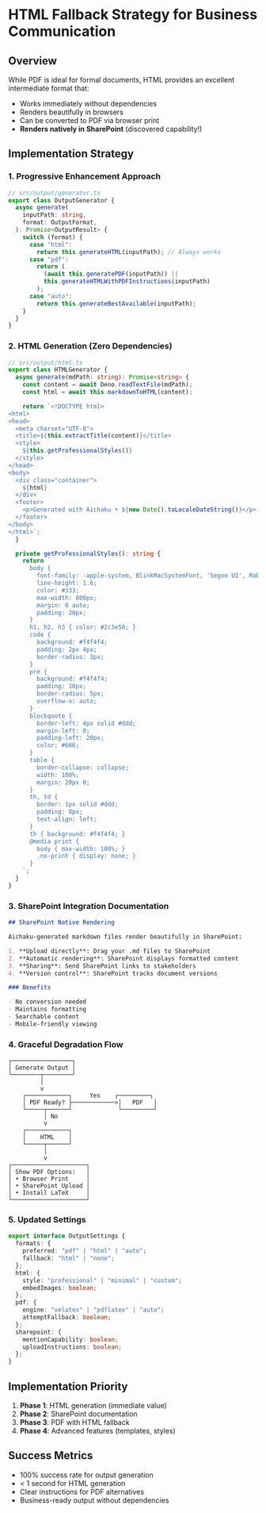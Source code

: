 # HTML Fallback Strategy for Business Communication

## Overview

While PDF is ideal for formal documents, HTML provides an excellent intermediate format that:

- Works immediately without dependencies
- Renders beautifully in browsers
- Can be converted to PDF via browser print
- **Renders natively in SharePoint** (discovered capability!)

## Implementation Strategy

### 1. Progressive Enhancement Approach

```typescript
// src/output/generator.ts
export class OutputGenerator {
  async generate(
    inputPath: string,
    format: OutputFormat,
  ): Promise<OutputResult> {
    switch (format) {
      case "html":
        return this.generateHTML(inputPath); // Always works
      case "pdf":
        return (
          (await this.generatePDF(inputPath)) ||
          this.generateHTMLWithPDFInstructions(inputPath)
        );
      case "auto":
        return this.generateBestAvailable(inputPath);
    }
  }
}
```

### 2. HTML Generation (Zero Dependencies)

```typescript
// src/output/html.ts
export class HTMLGenerator {
  async generate(mdPath: string): Promise<string> {
    const content = await Deno.readTextFile(mdPath);
    const html = await this.markdownToHTML(content);

    return `<!DOCTYPE html>
<html>
<head>
  <meta charset="UTF-8">
  <title>${this.extractTitle(content)}</title>
  <style>
    ${this.getProfessionalStyles()}
  </style>
</head>
<body>
  <div class="container">
    ${html}
  </div>
  <footer>
    <p>Generated with Aichaku • ${new Date().toLocaleDateString()}</p>
  </footer>
</body>
</html>`;
  }

  private getProfessionalStyles(): string {
    return `
      body {
        font-family: -apple-system, BlinkMacSystemFont, 'Segoe UI', Roboto, sans-serif;
        line-height: 1.6;
        color: #333;
        max-width: 800px;
        margin: 0 auto;
        padding: 20px;
      }
      h1, h2, h3 { color: #2c3e50; }
      code { 
        background: #f4f4f4; 
        padding: 2px 4px; 
        border-radius: 3px;
      }
      pre {
        background: #f4f4f4;
        padding: 10px;
        border-radius: 5px;
        overflow-x: auto;
      }
      blockquote {
        border-left: 4px solid #ddd;
        margin-left: 0;
        padding-left: 20px;
        color: #666;
      }
      table {
        border-collapse: collapse;
        width: 100%;
        margin: 20px 0;
      }
      th, td {
        border: 1px solid #ddd;
        padding: 8px;
        text-align: left;
      }
      th { background: #f4f4f4; }
      @media print {
        body { max-width: 100%; }
        .no-print { display: none; }
      }
    `;
  }
}
```

### 3. SharePoint Integration Documentation

```markdown
## SharePoint Native Rendering

Aichaku-generated markdown files render beautifully in SharePoint:

1. **Upload directly**: Drag your .md files to SharePoint
2. **Automatic rendering**: SharePoint displays formatted content
3. **Sharing**: Send SharePoint links to stakeholders
4. **Version control**: SharePoint tracks document versions

### Benefits

- No conversion needed
- Maintains formatting
- Searchable content
- Mobile-friendly viewing
```

### 4. Graceful Degradation Flow

```
┌─────────────────┐
│ Generate Output │
└────────┬────────┘
         │
         v
    ┌────────────┐     Yes    ┌─────────┐
    │ PDF Ready? ├────────────>│   PDF   │
    └─────┬──────┘             └─────────┘
          │ No
          v
    ┌────────────┐
    │    HTML    │
    └─────┬──────┘
          │
          v
┌─────────────────────┐
│ Show PDF Options:   │
│ • Browser Print     │
│ • SharePoint Upload │
│ • Install LaTeX     │
└─────────────────────┘
```

### 5. Updated Settings

```typescript
export interface OutputSettings {
  formats: {
    preferred: "pdf" | "html" | "auto";
    fallback: "html" | "none";
  };
  html: {
    style: "professional" | "minimal" | "custom";
    embedImages: boolean;
  };
  pdf: {
    engine: "xelatex" | "pdflatex" | "auto";
    attemptFallback: boolean;
  };
  sharepoint: {
    mentionCapability: boolean;
    uploadInstructions: boolean;
  };
}
```

## Implementation Priority

1. **Phase 1**: HTML generation (immediate value)
2. **Phase 2**: SharePoint documentation
3. **Phase 3**: PDF with HTML fallback
4. **Phase 4**: Advanced features (templates, styles)

## Success Metrics

- 100% success rate for output generation
- < 1 second for HTML generation
- Clear instructions for PDF alternatives
- Business-ready output without dependencies
